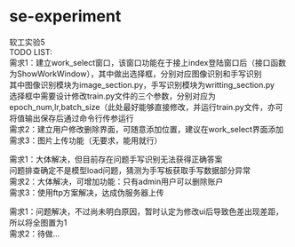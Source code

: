 # se-experiment
软工实验5  
TODO LIST:  
需求1：建立work_select窗口，该窗口功能在于接上index登陆窗口后（接口函数为ShowWorkWindow），其中做出选择框，分别对应图像识别和手写识别  
	其中图像识别模块为image_section.py，手写识别模块为writting_section.py  
	选择框中需要设计修改train.py文件的三个参数，分别对应为epoch_num,lr,batch_size（此处最好能够直接修改，并运行train.py文件，亦可将值输出保存后通过命令行传参运行  
需求2：建立用户修改删除界面，可随意添加位置，建议在work_select界面添加  
需求3：图片上传功能（无要求，能用就行）  
  
需求1：大体解决，但目前存在问题手写识别无法获得正确答案  
	问题排查确定不是模型load问题，猜测为手写板获取手写数据部分异常  
需求2：大体解决，可增加功能：只有admin用户可以删除账户  
需求3：使用ftp方案解决，达成伪服务器上传   
   
需求1：问题解决，不过尚未明白原因，暂时认定为修改ui后导致色差出现差距，所以将全图置为1  
需求2：待做...  